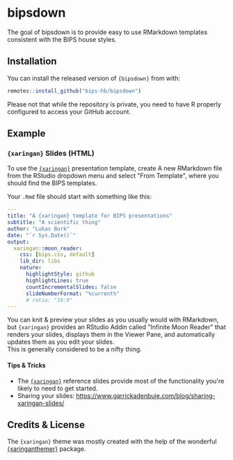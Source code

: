 # bipsdown

<!-- badges: start -->
<!-- badges: end -->

The goal of bipsdown is to provide easy to use RMarkdown templates consistent with the BIPS house styles.

## Installation

You can install the released version of `{bipsdown}` from with:

``` r
remotes::install_github("bips-hb/bipsdown")
```

Please not that while the repository is private, you need to have R properly configured to access your GitHub account.

## Example

### `{xaringan}` Slides (HTML)

To use the [`{xaringan}`](https://slides.yihui.org/xaringan/) presentation template, create A new RMarkdown file from the RStudio dropdown menu and select "From Template", where you should find the BIPS templates.

Your `.Rmd` file should start with something like this:

```yaml
---
title: "A {xaringan} template for BIPS presentations"
subtitle: "A scientific thing"
author: "Lukas Burk"
date: "`r Sys.Date()`"
output:
  xaringan::moon_reader:
    css: [bips.css, default]
    lib_dir: libs
    nature:
      highlightStyle: github
      highlightLines: true
      countIncrementalSlides: false
      slideNumberFormat: "%current%"
      # ratio: "16:9"
---
```

You can knit & preview your slides as you usually would with RMarkdown, but `{xaringan}` provides an RStudio Addin called "Infinite Moon Reader" that renders your slides, displays them in the Viewer Pane, and automatically updates them as you edit your slides.  
This is generally considered to be a nifty thing.

#### Tips & Tricks

- The [`{xaringan}`](https://slides.yihui.org/xaringan/) reference slides provide most of the functionality you're likely to need to get started.
- Sharing your slides: https://www.garrickadenbuie.com/blog/sharing-xaringan-slides/

## Credits & License

The `{xaringan}` theme was mostly created with the help of the wonderful [{xaringanthemer}](https://pkg.garrickadenbuie.com/xaringanthemer/) package.

